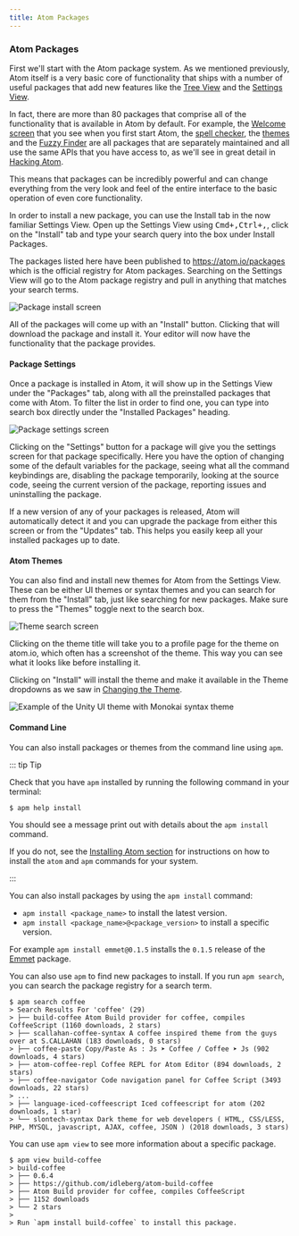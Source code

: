 ```yaml
---
title: Atom Packages
---
```


### Atom Packages

First we'll start with the Atom package system. As we mentioned previously, Atom itself is a very basic core of functionality that ships with a number of useful packages that add new features like the [Tree View](https://github.com/atom/tree-view) and the [Settings View](https://github.com/atom/settings-view).

In fact, there are more than 80 packages that comprise all of the functionality that is available in Atom by default. For example, the [Welcome screen](https://github.com/atom/welcome) that you see when you first start Atom, the [spell checker](https://github.com/atom/spell-check), the [themes](https://github.com/atom/one-dark-ui) and the [Fuzzy Finder](https://github.com/atom/fuzzy-finder) are all packages that are separately maintained and all use the same APIs that you have access to, as we'll see in great detail in [Hacking Atom](/hacking-atom/).

This means that packages can be incredibly powerful and can change everything from the very look and feel of the entire interface to the basic operation of even core functionality.

In order to install a new package, you can use the Install tab in the now familiar Settings View. Open up the Settings View using <kbd class="platform-mac">Cmd+,</kbd><kbd class="platform-windows platform-linux">Ctrl+,</kbd>, click on the "Install" tab and type your search query into the box under Install Packages.

The packages listed here have been published to https://atom.io/packages which is the official registry for Atom packages. Searching on the Settings View will go to the Atom package registry and pull in anything that matches your search terms.

![Package install screen](@images/atom/packages-install.png "Package install screen")

All of the packages will come up with an "Install" button. Clicking that will download the package and install it. Your editor will now have the functionality that the package provides.

#### Package Settings

Once a package is installed in Atom, it will show up in the Settings View under the "Packages" tab, along with all the preinstalled packages that come with Atom. To filter the list in order to find one, you can type into search box directly under the "Installed Packages" heading.

![Package settings screen](@images/atom/package-specific-settings.png "Package settings screen")

Clicking on the "Settings" button for a package will give you the settings screen for that package specifically. Here you have the option of changing some of the default variables for the package, seeing what all the command keybindings are, disabling the package temporarily, looking at the source code, seeing the current version of the package, reporting issues and uninstalling the package.

If a new version of any of your packages is released, Atom will automatically detect it and you can upgrade the package from either this screen or from the "Updates" tab. This helps you easily keep all your installed packages up to date.

#### Atom Themes

You can also find and install new themes for Atom from the Settings View. These can be either UI themes or syntax themes and you can search for them from the "Install" tab, just like searching for new packages. Make sure to press the "Themes" toggle next to the search box.

![Theme search screen](@images/atom/themes.png "Theme search screen")

Clicking on the theme title will take you to a profile page for the theme on atom.io, which often has a screenshot of the theme. This way you can see what it looks like before installing it.

Clicking on "Install" will install the theme and make it available in the Theme dropdowns as we saw in [Changing the Theme](/getting-started/sections/atom-basics/#changing-the-theme).

![Example of the Unity UI theme with Monokai syntax theme](@images/atom/unity-theme.png "Example of the Unity UI theme with Monokai syntax theme")

#### Command Line

You can also install packages or themes from the command line using `apm`.

::: tip Tip

Check that you have `apm` installed by running the following command in your terminal:

```command-line
$ apm help install
```

You should see a message print out with details about the `apm install` command.

If you do not, see the [Installing Atom section](/getting-started/sections/installing-atom) for instructions on how to install the `atom` and `apm` commands for your system.

:::

You can also install packages by using the `apm install` command:

- `apm install <package_name>` to install the latest version.
- `apm install <package_name>@<package_version>` to install a specific version.

For example `apm install emmet@0.1.5` installs the `0.1.5` release of the [Emmet](https://github.com/atom/emmet) package.

You can also use `apm` to find new packages to install. If you run `apm search`, you can search the package registry for a search term.

```command-line
$ apm search coffee
> Search Results For 'coffee' (29)
> ├── build-coffee Atom Build provider for coffee, compiles CoffeeScript (1160 downloads, 2 stars)
> ├── scallahan-coffee-syntax A coffee inspired theme from the guys over at S.CALLAHAN (183 downloads, 0 stars)
> ├── coffee-paste Copy/Paste As : Js ➤ Coffee / Coffee ➤ Js (902 downloads, 4 stars)
> ├── atom-coffee-repl Coffee REPL for Atom Editor (894 downloads, 2 stars)
> ├── coffee-navigator Code navigation panel for Coffee Script (3493 downloads, 22 stars)
> ...
> ├── language-iced-coffeescript Iced coffeescript for atom (202 downloads, 1 star)
> └── slontech-syntax Dark theme for web developers ( HTML, CSS/LESS, PHP, MYSQL, javascript, AJAX, coffee, JSON ) (2018 downloads, 3 stars)
```

You can use `apm view` to see more information about a specific package.

```command-line
$ apm view build-coffee
> build-coffee
> ├── 0.6.4
> ├── https://github.com/idleberg/atom-build-coffee
> ├── Atom Build provider for coffee, compiles CoffeeScript
> ├── 1152 downloads
> └── 2 stars
>
> Run `apm install build-coffee` to install this package.
```

